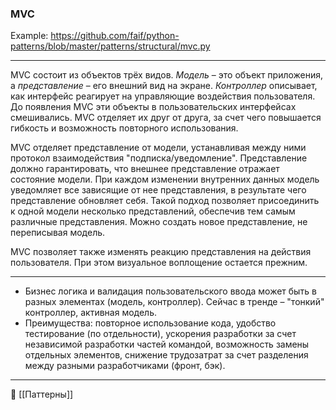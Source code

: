 ### MVC
Example: https://github.com/faif/python-patterns/blob/master/patterns/structural/mvc.py

----
MVC состоит из объектов трёх видов. *Модель* – это объект приложения, а *представление* – его внешний вид на экране. *Контроллер* описывает, как интерфейс реагирует на управляющие воздействия пользователя. До появления MVC эти объекты в пользовательских интерфейсах смешивались. MVC отделяет их друг от друга, за счет чего повышается гибкость и возможность повторного использования.

MVC отделяет представление от модели, устанавливая между ними протокол взаимодействия "подписка/уведомление". Представление должно гарантировать, что внешнее представление отражает состояние модели. При каждом изменении внутренних данных модель уведомляет все зависящие от нее представления, в результате чего представление обновляет себя. Такой подход позволяет присоединить к одной модели несколько представлений, обеспечив тем самым различные представления. Можно создать новое представление, не переписывая модель.

MVC позволяет также изменять реакцию представления на действия пользователя. При этом визуальное воплощение остается прежним.

----

- Бизнес логика и валидация пользовательского ввода может быть в разных элементах (модель, контроллер). Сейчас в тренде – "тонкий" контроллер, активная модель.
- Преимущества: повторное использование кода, удобство тестирование (по отдельности), ускорения разработки за счет независимой разработки частей командой, возможность замены отдельных элементов, снижение трудозатрат за счет разделения между разными разработчиками (фронт, бэк).


----
📂 [[Паттерны]]